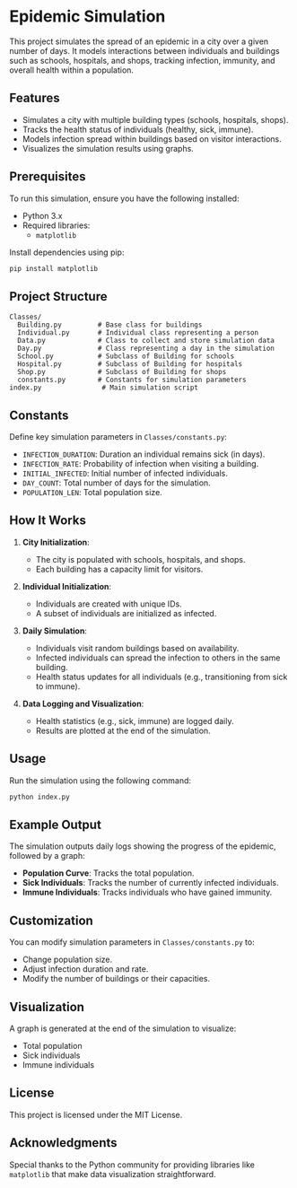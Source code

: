 # Epidemic Simulation

This project simulates the spread of an epidemic in a city over a given number of days. It models interactions between individuals and buildings such as schools, hospitals, and shops, tracking infection, immunity, and overall health within a population.

## Features
- Simulates a city with multiple building types (schools, hospitals, shops).
- Tracks the health status of individuals (healthy, sick, immune).
- Models infection spread within buildings based on visitor interactions.
- Visualizes the simulation results using graphs.

## Prerequisites
To run this simulation, ensure you have the following installed:
- Python 3.x
- Required libraries: 
  - `matplotlib`

Install dependencies using pip:
```bash
pip install matplotlib
```

## Project Structure
```
Classes/
  Building.py         # Base class for buildings
  Individual.py       # Individual class representing a person
  Data.py             # Class to collect and store simulation data
  Day.py              # Class representing a day in the simulation
  School.py           # Subclass of Building for schools
  Hospital.py         # Subclass of Building for hospitals
  Shop.py             # Subclass of Building for shops
  constants.py        # Constants for simulation parameters
index.py               # Main simulation script
```

## Constants
Define key simulation parameters in `Classes/constants.py`:
- `INFECTION_DURATION`: Duration an individual remains sick (in days).
- `INFECTION_RATE`: Probability of infection when visiting a building.
- `INITIAL_INFECTED`: Initial number of infected individuals.
- `DAY_COUNT`: Total number of days for the simulation.
- `POPULATION_LEN`: Total population size.

## How It Works
1. **City Initialization**:
   - The city is populated with schools, hospitals, and shops.
   - Each building has a capacity limit for visitors.

2. **Individual Initialization**:
   - Individuals are created with unique IDs.
   - A subset of individuals are initialized as infected.

3. **Daily Simulation**:
   - Individuals visit random buildings based on availability.
   - Infected individuals can spread the infection to others in the same building.
   - Health status updates for all individuals (e.g., transitioning from sick to immune).

4. **Data Logging and Visualization**:
   - Health statistics (e.g., sick, immune) are logged daily.
   - Results are plotted at the end of the simulation.

## Usage
Run the simulation using the following command:
```bash
python index.py
```

## Example Output
The simulation outputs daily logs showing the progress of the epidemic, followed by a graph:
- **Population Curve**: Tracks the total population.
- **Sick Individuals**: Tracks the number of currently infected individuals.
- **Immune Individuals**: Tracks individuals who have gained immunity.

## Customization
You can modify simulation parameters in `Classes/constants.py` to:
- Change population size.
- Adjust infection duration and rate.
- Modify the number of buildings or their capacities.

## Visualization
A graph is generated at the end of the simulation to visualize:
- Total population
- Sick individuals
- Immune individuals

## License
This project is licensed under the MIT License.

## Acknowledgments
Special thanks to the Python community for providing libraries like `matplotlib` that make data visualization straightforward.
